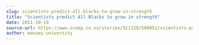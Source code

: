 ```yaml
---
slug: scientists-predict-all-blacks-to-grow-in-strength
title: "Scientists predict All Blacks to grow in strength"
date: 2011-10-19
source-url: https://www.scoop.co.nz/stories/SC1110/S00051/scientists-predict-all-blacks-to-grow-in-strength.htm
author: massey-university
---
```

